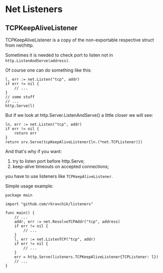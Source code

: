 # Net Listeners

## TCPKeepAliveListener

TCPKeepAliveListener is a copy of the non-exportable respective struct from net/http.

Sometimes it is needed to check port to listen not in `http.ListenAndServe(address)`.

Of course one can do something like this:

    l, err := net.Listen("tcp", addr)
    if err != nil {
        // ...
    }
    // some stuff
    // ...
    http.Serve(l)

But if we look at http.Server.ListenAndServe() a little closer we will see:

    ln, err := net.Listen("tcp", addr)
	if err != nil {
        return err
	}
	return srv.Serve(tcpKeepAliveListener{ln.(*net.TCPListener)})

And that's why if you want:

1. try to listen port before http.Serve;
2. keep-alive timeouts on accepted connections;

you have to use listeners like `TCPKeepAliveListener`.

Simple usage example:

    package main
     
    import "github.com/rkravchik/listeners"
     
    func main() {
        // ...
        addr, err := net.ResolveTCPAddr("tcp", address)
        if err != nil {
            // ...
        }
        l, err := net.ListenTCP("tcp", addr)
        if err != nil {
            // ...
        }
        err = http.Serve(listeners.TCPKeepAliveListener{TCPListener: l})
        // ...
    }

